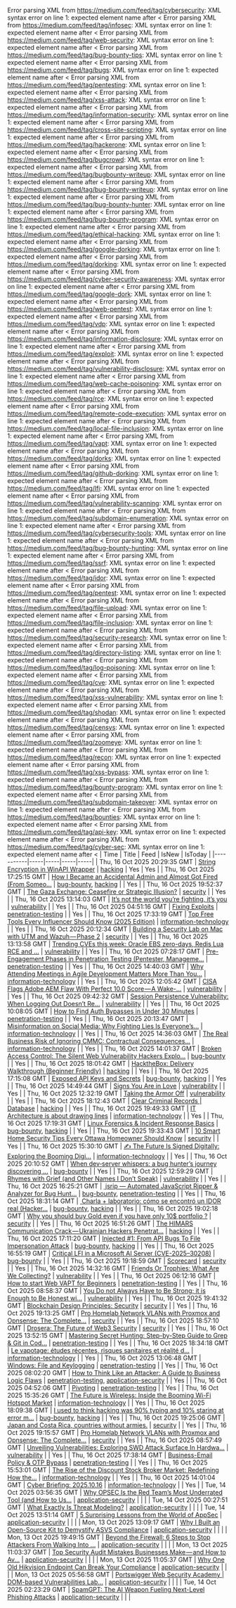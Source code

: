 Error parsing XML from https://medium.com/feed/tag/cybersecurity: XML syntax error on line 1: expected element name after <
Error parsing XML from https://medium.com/feed/tag/infosec: XML syntax error on line 1: expected element name after <
Error parsing XML from https://medium.com/feed/tag/web-security: XML syntax error on line 1: expected element name after <
Error parsing XML from https://medium.com/feed/tag/bug-bounty-tips: XML syntax error on line 1: expected element name after <
Error parsing XML from https://medium.com/feed/tag/bugs: XML syntax error on line 1: expected element name after <
Error parsing XML from https://medium.com/feed/tag/pentesting: XML syntax error on line 1: expected element name after <
Error parsing XML from https://medium.com/feed/tag/xss-attack: XML syntax error on line 1: expected element name after <
Error parsing XML from https://medium.com/feed/tag/information-security: XML syntax error on line 1: expected element name after <
Error parsing XML from https://medium.com/feed/tag/cross-site-scripting: XML syntax error on line 1: expected element name after <
Error parsing XML from https://medium.com/feed/tag/hackerone: XML syntax error on line 1: expected element name after <
Error parsing XML from https://medium.com/feed/tag/bugcrowd: XML syntax error on line 1: expected element name after <
Error parsing XML from https://medium.com/feed/tag/bugbounty-writeup: XML syntax error on line 1: expected element name after <
Error parsing XML from https://medium.com/feed/tag/bug-bounty-writeup: XML syntax error on line 1: expected element name after <
Error parsing XML from https://medium.com/feed/tag/bug-bounty-hunter: XML syntax error on line 1: expected element name after <
Error parsing XML from https://medium.com/feed/tag/bug-bounty-program: XML syntax error on line 1: expected element name after <
Error parsing XML from https://medium.com/feed/tag/ethical-hacking: XML syntax error on line 1: expected element name after <
Error parsing XML from https://medium.com/feed/tag/google-dorking: XML syntax error on line 1: expected element name after <
Error parsing XML from https://medium.com/feed/tag/dorking: XML syntax error on line 1: expected element name after <
Error parsing XML from https://medium.com/feed/tag/cyber-security-awareness: XML syntax error on line 1: expected element name after <
Error parsing XML from https://medium.com/feed/tag/google-dork: XML syntax error on line 1: expected element name after <
Error parsing XML from https://medium.com/feed/tag/web-pentest: XML syntax error on line 1: expected element name after <
Error parsing XML from https://medium.com/feed/tag/vdp: XML syntax error on line 1: expected element name after <
Error parsing XML from https://medium.com/feed/tag/information-disclosure: XML syntax error on line 1: expected element name after <
Error parsing XML from https://medium.com/feed/tag/exploit: XML syntax error on line 1: expected element name after <
Error parsing XML from https://medium.com/feed/tag/vulnerability-disclosure: XML syntax error on line 1: expected element name after <
Error parsing XML from https://medium.com/feed/tag/web-cache-poisoning: XML syntax error on line 1: expected element name after <
Error parsing XML from https://medium.com/feed/tag/rce: XML syntax error on line 1: expected element name after <
Error parsing XML from https://medium.com/feed/tag/remote-code-execution: XML syntax error on line 1: expected element name after <
Error parsing XML from https://medium.com/feed/tag/local-file-inclusion: XML syntax error on line 1: expected element name after <
Error parsing XML from https://medium.com/feed/tag/vapt: XML syntax error on line 1: expected element name after <
Error parsing XML from https://medium.com/feed/tag/dorks: XML syntax error on line 1: expected element name after <
Error parsing XML from https://medium.com/feed/tag/github-dorking: XML syntax error on line 1: expected element name after <
Error parsing XML from https://medium.com/feed/tag/lfi: XML syntax error on line 1: expected element name after <
Error parsing XML from https://medium.com/feed/tag/vulnerability-scanning: XML syntax error on line 1: expected element name after <
Error parsing XML from https://medium.com/feed/tag/subdomain-enumeration: XML syntax error on line 1: expected element name after <
Error parsing XML from https://medium.com/feed/tag/cybersecurity-tools: XML syntax error on line 1: expected element name after <
Error parsing XML from https://medium.com/feed/tag/bug-bounty-hunting: XML syntax error on line 1: expected element name after <
Error parsing XML from https://medium.com/feed/tag/ssrf: XML syntax error on line 1: expected element name after <
Error parsing XML from https://medium.com/feed/tag/idor: XML syntax error on line 1: expected element name after <
Error parsing XML from https://medium.com/feed/tag/pentest: XML syntax error on line 1: expected element name after <
Error parsing XML from https://medium.com/feed/tag/file-upload: XML syntax error on line 1: expected element name after <
Error parsing XML from https://medium.com/feed/tag/file-inclusion: XML syntax error on line 1: expected element name after <
Error parsing XML from https://medium.com/feed/tag/security-research: XML syntax error on line 1: expected element name after <
Error parsing XML from https://medium.com/feed/tag/directory-listing: XML syntax error on line 1: expected element name after <
Error parsing XML from https://medium.com/feed/tag/log-poisoning: XML syntax error on line 1: expected element name after <
Error parsing XML from https://medium.com/feed/tag/cve: XML syntax error on line 1: expected element name after <
Error parsing XML from https://medium.com/feed/tag/xss-vulnerability: XML syntax error on line 1: expected element name after <
Error parsing XML from https://medium.com/feed/tag/shodan: XML syntax error on line 1: expected element name after <
Error parsing XML from https://medium.com/feed/tag/censys: XML syntax error on line 1: expected element name after <
Error parsing XML from https://medium.com/feed/tag/zoomeye: XML syntax error on line 1: expected element name after <
Error parsing XML from https://medium.com/feed/tag/recon: XML syntax error on line 1: expected element name after <
Error parsing XML from https://medium.com/feed/tag/xss-bypass: XML syntax error on line 1: expected element name after <
Error parsing XML from https://medium.com/feed/tag/bounty-program: XML syntax error on line 1: expected element name after <
Error parsing XML from https://medium.com/feed/tag/subdomain-takeover: XML syntax error on line 1: expected element name after <
Error parsing XML from https://medium.com/feed/tag/bounties: XML syntax error on line 1: expected element name after <
Error parsing XML from https://medium.com/feed/tag/api-key: XML syntax error on line 1: expected element name after <
Error parsing XML from https://medium.com/feed/tag/cyber-sec: XML syntax error on line 1: expected element name after <
| Time | Title | Feed | IsNew | IsToday |
|-----------|-----|-----|-----|-----|
| Thu, 16 Oct 2025 20:29:35 GMT | [String Encryption in WinAPI Wrapper](https://freedium.cfd/https://medium.com/p/592556d4bd69) | [hacking](https://medium.com/feed/tag/hacking) | Yes | Yes |
| Thu, 16 Oct 2025 17:25:15 GMT | [How I Became an Accidental Admin and Almost Got Fired (From Someo...](https://freedium.cfd/https://medium.com/p/82e7b0acdb8b) | [bug-bounty](https://medium.com/feed/tag/bug-bounty), [hacking](https://medium.com/feed/tag/hacking) |  | Yes |
| Thu, 16 Oct 2025 19:52:37 GMT | [The Gaza Exchange: Ceasefire or Strategic Illusion?](https://freedium.cfd/https://medium.com/p/be95a6dbf366) | [security](https://medium.com/feed/tag/security) |  | Yes |
| Thu, 16 Oct 2025 13:14:03 GMT | [It’s not the world you’re fighting, it’s you](https://freedium.cfd/https://medium.com/p/a2d703e51745) | [vulnerability](https://medium.com/feed/tag/vulnerability) |  | Yes |
| Thu, 16 Oct 2025 04:51:16 GMT | [Fixing Exploits](https://freedium.cfd/https://medium.com/p/9a48d74885a2) | [penetration-testing](https://medium.com/feed/tag/penetration-testing) |  | Yes |
| Thu, 16 Oct 2025 17:33:19 GMT | [Top Free Tools Every Influencer Should Know (2025 Edition)](https://freedium.cfd/https://medium.com/p/7d64aa15aa26) | [information-technology](https://medium.com/feed/tag/information-technology) |  | Yes |
| Thu, 16 Oct 2025 20:12:34 GMT | [Building a Security Lab on Mac with UTM and Wazuh — Phase 2](https://freedium.cfd/https://medium.com/p/3639ce4a1f23) | [security](https://medium.com/feed/tag/security) |  | Yes |
| Thu, 16 Oct 2025 13:13:58 GMT | [Trending CVEs this week: Oracle EBS zero-days, Redis Lua RCE and ...](https://freedium.cfd/https://medium.com/p/149cf730ea8f) | [vulnerability](https://medium.com/feed/tag/vulnerability) |  | Yes |
| Thu, 16 Oct 2025 07:28:17 GMT | [Pre-Engagement Phases in Penetration Testing (Pentester, Manageme...](https://freedium.cfd/https://medium.com/p/50ca1a26ceec) | [penetration-testing](https://medium.com/feed/tag/penetration-testing) |  | Yes |
| Thu, 16 Oct 2025 14:40:03 GMT | [Why Attending Meetings in Agile Development Matters More Than You...](https://freedium.cfd/https://medium.com/p/f997824dabb4) | [information-technology](https://medium.com/feed/tag/information-technology) |  | Yes |
| Thu, 16 Oct 2025 12:05:42 GMT | [CISA Flags Adobe AEM Flaw With Perfect 10.0 Score — A Wake-...](https://freedium.cfd/https://medium.com/p/eca7d9fa45d6) | [vulnerability](https://medium.com/feed/tag/vulnerability) |  | Yes |
| Thu, 16 Oct 2025 09:42:32 GMT | [ Session Persistence Vulnerability: When Logging Out Doesn’t Re...](https://freedium.cfd/https://medium.com/p/8c0e588b625b) | [vulnerability](https://medium.com/feed/tag/vulnerability) |  | Yes |
| Thu, 16 Oct 2025 10:08:05 GMT | [How to Find Auth Bypasses in Under 30 Minutes](https://freedium.cfd/https://medium.com/p/11bf6a4f33df) | [penetration-testing](https://medium.com/feed/tag/penetration-testing) |  | Yes |
| Thu, 16 Oct 2025 20:13:47 GMT | [Misinformation on Social Media: Why Fighting Lies Is Everyone’s...](https://freedium.cfd/https://medium.com/p/0a0d1ebf5c15) | [information-technology](https://medium.com/feed/tag/information-technology) |  | Yes |
| Thu, 16 Oct 2025 14:36:03 GMT | [The Real Business Risk of Ignoring CMMC: Contractual Consequences...](https://freedium.cfd/https://medium.com/p/42a80887ab22) | [information-technology](https://medium.com/feed/tag/information-technology) |  | Yes |
| Thu, 16 Oct 2025 14:01:37 GMT | [Broken Access Control: The Silent Web Vulnerability Hackers Explo...](https://freedium.cfd/https://medium.com/p/6b9608935dbb) | [bug-bounty](https://medium.com/feed/tag/bug-bounty) |  | Yes |
| Thu, 16 Oct 2025 18:01:42 GMT | [HacktheBox: Delivery Walkthrough (Beginner Friendly)](https://freedium.cfd/https://medium.com/p/02e877884af0) | [hacking](https://medium.com/feed/tag/hacking) |  | Yes |
| Thu, 16 Oct 2025 17:15:08 GMT | [Exposed API Keys and Secrets](https://freedium.cfd/https://medium.com/p/d9c08f34ab73) | [bug-bounty](https://medium.com/feed/tag/bug-bounty), [hacking](https://medium.com/feed/tag/hacking) |  | Yes |
| Thu, 16 Oct 2025 14:49:44 GMT | [Signs You Are in Love](https://freedium.cfd/https://medium.com/p/7f6be0641548) | [vulnerability](https://medium.com/feed/tag/vulnerability) |  | Yes |
| Thu, 16 Oct 2025 12:32:19 GMT | [Taking the Armor Off](https://freedium.cfd/https://medium.com/p/4f1377d7584e) | [vulnerability](https://medium.com/feed/tag/vulnerability) |  | Yes |
| Thu, 16 Oct 2025 18:12:43 GMT | [Clear Criminal Records \| Database](https://freedium.cfd/https://medium.com/p/2ecb5b4d8aca) | [hacking](https://medium.com/feed/tag/hacking) |  | Yes |
| Thu, 16 Oct 2025 19:49:33 GMT | [IT Architecture is about drawing lines](https://freedium.cfd/https://medium.com/p/364ea0173143) | [information-technology](https://medium.com/feed/tag/information-technology) |  | Yes |
| Thu, 16 Oct 2025 17:19:31 GMT | [Linux Forensics & Incident Response Basics](https://freedium.cfd/https://medium.com/p/55f31bff3b88) | [bug-bounty](https://medium.com/feed/tag/bug-bounty), [hacking](https://medium.com/feed/tag/hacking) |  | Yes |
| Thu, 16 Oct 2025 19:33:43 GMT | [10 Smart Home Security Tips Every Ottawa Homeowner Should Know](https://freedium.cfd/https://medium.com/p/2e89491850e1) | [security](https://medium.com/feed/tag/security) |  | Yes |
| Thu, 16 Oct 2025 15:30:10 GMT | [✍️ The Future Is Signed Digitally: Exploring the Booming Digi...](https://freedium.cfd/https://medium.com/p/df52bca0e865) | [information-technology](https://medium.com/feed/tag/information-technology) |  | Yes |
| Thu, 16 Oct 2025 20:10:52 GMT | [When dev‑server whispers: a bug hunter’s journey discovering ...](https://freedium.cfd/https://medium.com/p/6e7509854acc) | [bug-bounty](https://medium.com/feed/tag/bug-bounty) |  | Yes |
| Thu, 16 Oct 2025 12:59:29 GMT | [Rhymes with Grief (and Other Names I Don’t Speak)](https://freedium.cfd/https://medium.com/p/9c62a79e8afc) | [vulnerability](https://medium.com/feed/tag/vulnerability) |  | Yes |
| Thu, 16 Oct 2025 16:25:21 GMT | [️ jsrip — Automated JavaScript Ripper & Analyzer for Bug Hunt...](https://freedium.cfd/https://medium.com/p/7e57d72a858b) | [bug-bounty](https://medium.com/feed/tag/bug-bounty), [penetration-testing](https://medium.com/feed/tag/penetration-testing) |  | Yes |
| Thu, 16 Oct 2025 18:31:14 GMT | [️ Charla + laboratorio: cómo se encontró un IDOR real (Hacker...](https://freedium.cfd/https://medium.com/p/5ebbe8868a37) | [bug-bounty](https://medium.com/feed/tag/bug-bounty), [hacking](https://medium.com/feed/tag/hacking) |  | Yes |
| Thu, 16 Oct 2025 19:02:18 GMT | [Why you should buy Gold even if you have only 10$ portfolio ?](https://freedium.cfd/https://medium.com/p/fcbdeb27bd1d) | [security](https://medium.com/feed/tag/security) |  | Yes |
| Thu, 16 Oct 2025 16:51:26 GMT | [The HIMARS Communication Crack — Ukrainian Hackers Penetrat...](https://freedium.cfd/https://medium.com/p/de2f5fcc5d48) | [hacking](https://medium.com/feed/tag/hacking) |  | Yes |
| Thu, 16 Oct 2025 17:11:20 GMT | [Injected #1: From API Bugs To File Impersonation Attack](https://freedium.cfd/https://medium.com/p/477f2e5a91bf) | [bug-bounty](https://medium.com/feed/tag/bug-bounty), [hacking](https://medium.com/feed/tag/hacking) |  | Yes |
| Thu, 16 Oct 2025 16:55:19 GMT | [Critical LFI in a Microsoft AI Server (CVE-2025–30208)](https://freedium.cfd/https://medium.com/p/f1a0f2e7faf9) | [bug-bounty](https://medium.com/feed/tag/bug-bounty) |  | Yes |
| Thu, 16 Oct 2025 19:18:59 GMT | [Scorecard](https://freedium.cfd/https://medium.com/p/a8ee35abd419) | [security](https://medium.com/feed/tag/security) |  | Yes |
| Thu, 16 Oct 2025 14:32:16 GMT | [Friends Or Trophies: What Are We Collecting?](https://freedium.cfd/https://medium.com/p/c243589a3399) | [vulnerability](https://medium.com/feed/tag/vulnerability) |  | Yes |
| Thu, 16 Oct 2025 06:12:16 GMT | [How to start Web VAPT for Beginners️](https://freedium.cfd/https://medium.com/p/1f7194c8f48f) | [penetration-testing](https://medium.com/feed/tag/penetration-testing) |  | Yes |
| Thu, 16 Oct 2025 08:58:37 GMT | [You Do not Always Have to Be Strong; it is Enough to Be Honest wi...](https://freedium.cfd/https://medium.com/p/9b6b8301ae80) | [vulnerability](https://medium.com/feed/tag/vulnerability) |  | Yes |
| Thu, 16 Oct 2025 19:41:32 GMT | [Blockchain Design Principles: Security](https://freedium.cfd/https://medium.com/p/ce87cf83b790) | [security](https://medium.com/feed/tag/security) |  | Yes |
| Thu, 16 Oct 2025 19:13:25 GMT | [Pro Homelab Network VLANs with Proxmox and Opnsense: The Complete...](https://freedium.cfd/https://medium.com/p/7223bbbdbcdb) | [security](https://medium.com/feed/tag/security) |  | Yes |
| Thu, 16 Oct 2025 18:57:10 GMT | [Drosera: The Future of Web3 Security](https://freedium.cfd/https://medium.com/p/167b9da45f30) | [security](https://medium.com/feed/tag/security) |  | Yes |
| Thu, 16 Oct 2025 13:52:15 GMT | [Mastering Secret Hunting: Step-by-Step Guide to Grep & Git in Cod...](https://freedium.cfd/https://medium.com/p/f3e3a3390337) | [penetration-testing](https://medium.com/feed/tag/penetration-testing) |  | Yes |
| Thu, 16 Oct 2025 18:34:18 GMT | [Le vapotage: études récentes, risques sanitaires et réalité d...](https://freedium.cfd/https://medium.com/p/ca719021a1ed) | [information-technology](https://medium.com/feed/tag/information-technology) |  | Yes |
| Thu, 16 Oct 2025 13:06:48 GMT | [Windows: File and Keylogging](https://freedium.cfd/https://medium.com/p/39990cd8ef0d) | [penetration-testing](https://medium.com/feed/tag/penetration-testing) |  | Yes |
| Thu, 16 Oct 2025 08:02:20 GMT | [How to Think Like an Attacker: A Guide to Business Logic Flaws](https://freedium.cfd/https://medium.com/p/0218a2b778d0) | [penetration-testing](https://medium.com/feed/tag/penetration-testing), [application-security](https://medium.com/feed/tag/application-security) |  | Yes |
| Thu, 16 Oct 2025 04:52:06 GMT | [Pivoting](https://freedium.cfd/https://medium.com/p/5e093e13aeb8) | [penetration-testing](https://medium.com/feed/tag/penetration-testing) |  | Yes |
| Thu, 16 Oct 2025 15:35:26 GMT | [ The Future is Wireless: Inside the Booming Wi-Fi Hotspot Market](https://freedium.cfd/https://medium.com/p/738a86ae0487) | [information-technology](https://medium.com/feed/tag/information-technology) |  | Yes |
| Thu, 16 Oct 2025 18:09:38 GMT | [I used to think hacking was 90% typing and 10% staring at error m...](https://freedium.cfd/https://medium.com/p/ccd74afe5a14) | [bug-bounty](https://medium.com/feed/tag/bug-bounty), [hacking](https://medium.com/feed/tag/hacking) |  | Yes |
| Thu, 16 Oct 2025 19:25:06 GMT | [Japan and Costa Rica, countries without armies.](https://freedium.cfd/https://medium.com/p/a0920e464e18) | [security](https://medium.com/feed/tag/security) |  | Yes |
| Thu, 16 Oct 2025 19:15:57 GMT | [Pro Homelab Network VLANs with Proxmox and Opnsense: The Complete...](https://freedium.cfd/https://medium.com/p/7209d65b8c47) | [security](https://medium.com/feed/tag/security) |  | Yes |
| Thu, 16 Oct 2025 08:57:49 GMT | [Unveiling Vulnerabilities: Exploring SWD Attack Surface In Hardwa...](https://freedium.cfd/https://medium.com/p/02ab86fac97b) | [vulnerability](https://medium.com/feed/tag/vulnerability) |  | Yes |
| Thu, 16 Oct 2025 17:38:14 GMT | [Business-Email Policy & OTP Bypass](https://freedium.cfd/https://medium.com/p/015bd25322d8) | [penetration-testing](https://medium.com/feed/tag/penetration-testing) |  | Yes |
| Thu, 16 Oct 2025 15:53:01 GMT | [ The Rise of the Discount Stock Broker Market: Redefining How the...](https://freedium.cfd/https://medium.com/p/b3e7c01abe8b) | [information-technology](https://medium.com/feed/tag/information-technology) |  | Yes |
| Thu, 16 Oct 2025 14:01:04 GMT | [Cyber Briefing: 2025.10.16](https://freedium.cfd/https://medium.com/p/0a62f415a5f9) | [information-technology](https://medium.com/feed/tag/information-technology) |  | Yes |
| Tue, 14 Oct 2025 03:56:35 GMT | [Why OPSEC Is the Red Team’s Most Underrated Tool (and How to Us...](https://freedium.cfd/https://medium.com/p/63b9ddb0eaed) | [application-security](https://medium.com/feed/tag/application-security) |  |  |
| Tue, 14 Oct 2025 00:27:51 GMT | [What Exactly Is Threat Modeling?](https://freedium.cfd/https://medium.com/p/09d99118e2aa) | [application-security](https://medium.com/feed/tag/application-security) |  |  |
| Tue, 14 Oct 2025 13:51:14 GMT | [5 Surprising Lessons from the World of AppSec](https://freedium.cfd/https://medium.com/p/1141ddf3256e) | [application-security](https://medium.com/feed/tag/application-security) |  |  |
| Mon, 13 Oct 2025 13:09:17 GMT | [Why I Built an Open-Source Kit to Demystify ASVS Compliance](https://freedium.cfd/https://medium.com/p/a9663b9b0013) | [application-security](https://medium.com/feed/tag/application-security) |  |  |
| Mon, 13 Oct 2025 19:49:15 GMT | [Beyond the Firewall: 6 Steps to Stop Attackers From Walking Into ...](https://freedium.cfd/https://medium.com/p/a7ddd785bfbb) | [application-security](https://medium.com/feed/tag/application-security) |  |  |
| Mon, 13 Oct 2025 11:03:37 GMT | [Top Security Audit Mistakes Businesses Make — and How to Av...](https://freedium.cfd/https://medium.com/p/3635e9a2c9f5) | [application-security](https://medium.com/feed/tag/application-security) |  |  |
| Mon, 13 Oct 2025 11:05:37 GMT | [Why One Old Hikvision Endpoint Can Break Your Compliance](https://freedium.cfd/https://medium.com/p/9592cb5b6ed8) | [application-security](https://medium.com/feed/tag/application-security) |  |  |
| Mon, 13 Oct 2025 05:56:58 GMT | [Portswigger Web Security Academy \| DOM-based Vulnerabilities Lab...](https://freedium.cfd/https://medium.com/p/65e26a0f8639) | [application-security](https://medium.com/feed/tag/application-security) |  |  |
| Tue, 14 Oct 2025 02:23:29 GMT | [SpamGPT: The AI Weapon Fueling Next-Level Phishing Attacks](https://freedium.cfd/https://medium.com/p/b6a77a75da99) | [application-security](https://medium.com/feed/tag/application-security) |  |  |
